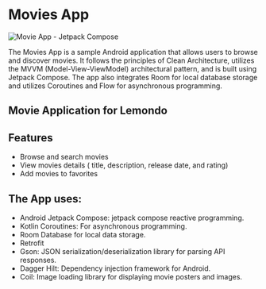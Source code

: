 # Movies App

![Movie App - Jetpack Compose](https://github.com/ahuamana/MoviesAppJetpackCompose/assets/60039961/a491680c-5bae-4464-b8ec-c781e6e5b60d)


The Movies App is a sample Android application that allows users to browse and discover movies. It follows the principles of Clean Architecture, utilizes the MVVM (Model-View-ViewModel) architectural pattern, and is built using Jetpack Compose. The app also integrates Room for local database storage and utilizes Coroutines and Flow for asynchronous programming.

## Movie Application for Lemondo

## Features

- Browse and search movies
- View movies details ( title, description, release date, and rating)
- Add movies to favorites


## The App uses:

- Android Jetpack Compose: jetpack compose reactive programming.
- Kotlin Coroutines: For asynchronous programming.
- Room Database for local data storage.
- Retrofit
- Gson: JSON serialization/deserialization library for parsing API responses.
- Dagger Hilt: Dependency injection framework for Android.
- Coil: Image loading library for displaying movie posters and images.


